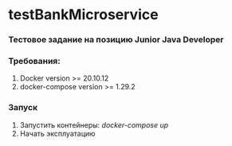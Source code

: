 # testBankMicroservice

### Тестовое задание на позицию Junior Java Developer

### Требования:
1. Docker version >= 20.10.12
2. docker-compose version >= 1.29.2

### Запуск
1. Запустить контейнеры: _docker-compose up_
2. Начать эксплуатацию
